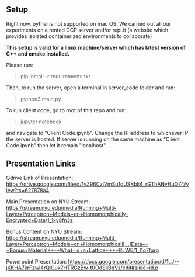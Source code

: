## Setup

Right now, pyfhel is not supported on mac OS. We carried out all our experiments on a rented GCP server and/or repl.it (a website which provides isolated containerized environments to collaborate)

**This setup is valid for a linux machine/server which has latest version of C++ and cmake installed.**

Please run:
> pip install -r requirements.txt

Then, to run the server, open a terminal in server_code folder and run:
> python3 main.py

To run client code, go to root of this repo and run:
> jupyter notebook

and navigate to "Client Code.ipynb". Change the IP address to whichever IP the server is hosted. If server is running on the same machine as "Client Code.ipynb" then let it remain "localhost"

## Presentation Links

Gdrive Link of Presentation: https://drive.google.com/file/d/1vZ96CziVmSu1oUSKbk4_rGThANvHuQ74/view?ts=627878a4 

Main Presentation on NYU Stream:   https://stream.nyu.edu/media/Running+Multi-Layer+Perceptron+Models+on+Homomorphically-Encrypted+Data/1_1xy8fn3z

Bonus Content on NYU Stream:  https://stream.nyu.edu/media/Running+Multi-Layer+Perceptron+Models+on+Homomorphicall[…]Data+-+Bonus+Material++-+What+is+a+Lattice++++RLWE/1_l1o7fqrp

Powerpoint Presentation: https://docs.google.com/presentation/d/1LJ--jKKHA7krFzwI4rQlGuk7HTRGzBw-t0OdSIiBgVs/edit#slide=id.p 
